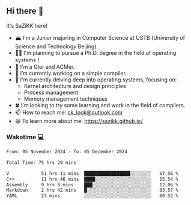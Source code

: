 ## Hi there 👋

It's SaZiKK here!

- 🏔️ I'm a Junior majoring in Computer Science  at USTB (University of Science and Technology Beijing).
- 🧑‍🎓 I'm planning to pursue a Ph.D. degree in the field of operating systems！
- 🚀 I'm a OIer and ACMer.
- 🔭 I’m currently working on a simple compiler.
- 🌱 I'm currently delving deep into operating systems, focusing on:
  - Kernel architecture and design principles
  - Process management
  - Memory management techniques
- 🍀 I'm looking to try some learning and work in the field of compilers.
- 📫 How to reach me: ck_look@outlook.com
- 😄 To learn more about me: https://sazikk.github.io/

  
<!--
**SaZiKK/SaZiKK** is a ✨ _special_ ✨ repository because its `README.md` (this file) appears on your GitHub profile.

Here are some ideas to get you started:

- 🔭 I’m currently working on ...
- 🌱 I’m currently learning ...
- 👯 I’m looking to collaborate on ...
- 🤔 I’m looking for help with ...
- 💬 Ask me about ...
- 📫 How to reach me: ...
- 😄 Pronouns: ...
- ⚡ Fun fact: ...
-->

### Wakatime 💻

<!--START_SECTION:waka-->

```txt
From: 05 November 2024 - To: 05 December 2024

Total Time: 75 hrs 29 mins

V            51 hrs 11 mins  █████████████████░░░░░░░░   67.56 %
C++          11 hrs 46 mins  ████░░░░░░░░░░░░░░░░░░░░░   15.54 %
Assembly     9 hrs 8 mins    ███░░░░░░░░░░░░░░░░░░░░░░   12.06 %
Markdown     2 hrs 42 mins   █░░░░░░░░░░░░░░░░░░░░░░░░   03.57 %
YAML         23 mins         ░░░░░░░░░░░░░░░░░░░░░░░░░   00.52 %
```

<!--END_SECTION:waka-->

